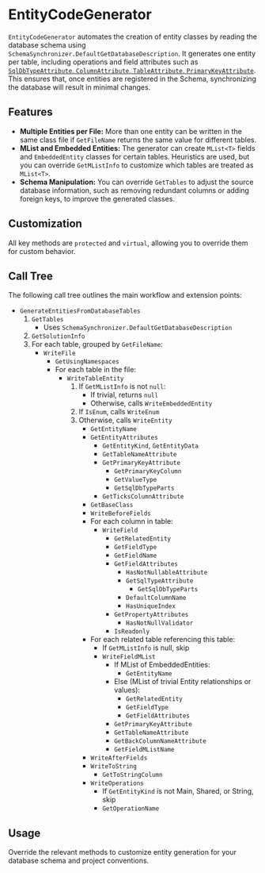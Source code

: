 # EntityCodeGenerator

`EntityCodeGenerator` automates the creation of entity classes by reading the database schema using `SchemaSynchronizer.DefaultGetDatabaseDescription`. It generates one entity per table, including operations and field attributes such as [`SqlDbTypeAttribute`, `ColumnAttribute`, `TableAttribute`, `PrimaryKeyAttribute`](../../Signum/Entities/FieldAttributes.md). This ensures that, once entities are registered in the Schema, synchronizing the database will result in minimal changes.

## Features

- **Multiple Entities per File:** More than one entity can be written in the same class file if `GetFileName` returns the same value for different tables.
- **MList and Embedded Entities:** The generator can create `MList<T>` fields and `EmbeddedEntity` classes for certain tables. Heuristics are used, but you can override `GetMListInfo` to customize which tables are treated as `MList<T>`.
- **Schema Manipulation:** You can override `GetTables` to adjust the source database information, such as removing redundant columns or adding foreign keys, to improve the generated classes.

## Customization

All key methods are `protected` and `virtual`, allowing you to override them for custom behavior.

## Call Tree

The following call tree outlines the main workflow and extension points:

- `GenerateEntitiesFromDatabaseTables`
    1. `GetTables`
        - Uses `SchemaSynchronizer.DefaultGetDatabaseDescription`
    2. `GetSolutionInfo`
    3. For each table, grouped by `GetFileName`:
        - `WriteFile`
            - `GetUsingNamespaces`
            - For each table in the file:
                - `WriteTableEntity`
                    1. If `GetMListInfo` is not `null`:
                        - If trivial, returns `null`
                        - Otherwise, calls `WriteEmbeddedEntity`
                    2. If `IsEnum`, calls `WriteEnum`
                    3. Otherwise, calls `WriteEntity`
                        - `GetEntityName`
                        - `GetEntityAttributes`
                            - `GetEntityKind`, `GetEntityData`
                            - `GetTableNameAttribute`
                            - `GetPrimaryKeyAttribute`
                                - `GetPrimaryKeyColumn`
                                - `GetValueType`
                                - `GetSqlDbTypeParts`
                            - `GetTicksColumnAttribute`
                        - `GetBaseClass`
                        - `WriteBeforeFields`
                        - For each column in table:
                            - `WriteField`
                                - `GetRelatedEntity`
                                - `GetFieldType`
                                - `GetFieldName`
                                - `GetFieldAttributes`
                                    - `HasNotNullableAttribute`
                                    - `GetSqlTypeAttribute`
                                        - `GetSqlDbTypeParts`
                                    - `DefaultColumnName`
                                    - `HasUniqueIndex`
                                - `GetPropertyAttributes`
                                    - `HasNotNullValidator`
                                - `IsReadonly`
                        - For each related table referencing this table:
                            - If `GetMListInfo` is null, skip
                            - `WriteFieldMList`
                                - If MList of EmbeddedEntities:
                                    - `GetEntityName`
                                - Else (MList of trivial Entity relationships or values):
                                    - `GetRelatedEntity`
                                    - `GetFieldType`
                                    - `GetFieldAttributes`
                                - `GetPrimaryKeyAttribute`
                                - `GetTableNameAttribute`
                                - `GetBackColumnNameAttribute`
                                - `GetFieldMListName`
                        - `WriteAfterFields`
                        - `WriteToString`
                            - `GetToStringColumn`
                        - `WriteOperations`
                            - If `GetEntityKind` is not Main, Shared, or String, skip
                            - `GetOperationName`

## Usage

Override the relevant methods to customize entity generation for your database schema and project conventions.
